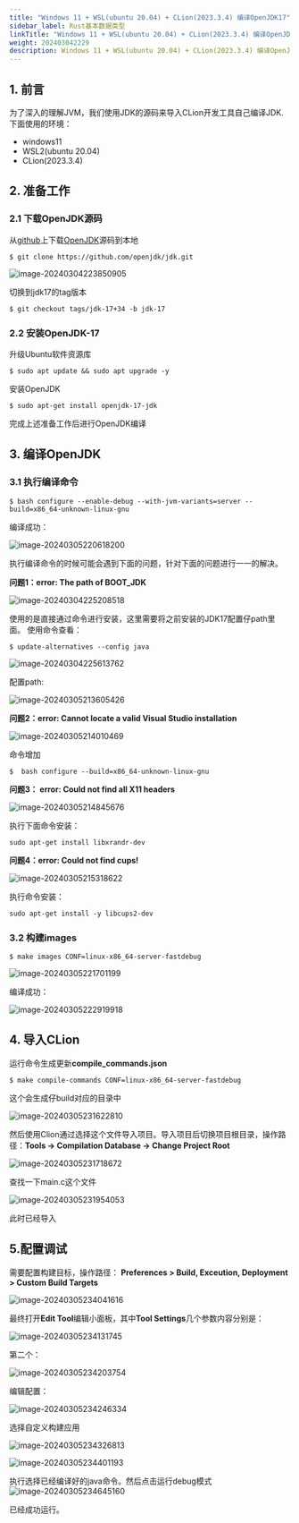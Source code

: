 ```yaml
---
title: "Windows 11 + WSL(ubuntu 20.04) + CLion(2023.3.4) 编译OpenJDK17"
sidebar_label: Rust基本数据类型
linkTitle: "Windows 11 + WSL(ubuntu 20.04) + CLion(2023.3.4) 编译OpenJDK17"
weight: 202403042229
description: Windows 11 + WSL(ubuntu 20.04) + CLion(2023.3.4) 编译OpenJDK17
---
```


## 1. 前言

为了深入的理解JVM，我们使用JDK的源码来导入CLion开发工具自己编译JDK.下面使用的环境：

- windows11
- WSL2(ubuntu 20.04)
-  CLion(2023.3.4) 

## 2. 准备工作

### 2.1 下载OpenJDK源码

从[github](https://github.com/)上下载[OpenJDK](https://github.com/openjdk/jdk)源码到本地

```shell
$ git clone https://github.com/openjdk/jdk.git
```

![image-20240304223850905](https://raw.githubusercontent.com/mxsm/picture/main/rocketmq-rust/namesrvimage-20240304223850905.png)

切换到jdk17的tag版本

```shell
$ git checkout tags/jdk-17+34 -b jdk-17
```



### 2.2 安装OpenJDK-17

升级Ubuntu软件资源库

```shell
$ sudo apt update && sudo apt upgrade -y
```

安装OpenJDK

```shell
$ sudo apt-get install openjdk-17-jdk
```

完成上述准备工作后进行OpenJDK编译

## 3. 编译OpenJDK

### 3.1 执行编译命令

```shell
$ bash configure --enable-debug --with-jvm-variants=server --build=x86_64-unknown-linux-gnu
```

编译成功：

![image-20240305220618200](https://raw.githubusercontent.com/mxsm/picture/main/java/jvmimage-20240305220618200.png)

执行编译命令的时候可能会遇到下面的问题，针对下面的问题进行一一的解决。

**问题1：error: The path of BOOT_JDK**

![image-20240304225208518](https://raw.githubusercontent.com/mxsm/picture/main/java/jvmimage-20240304225208518.png)

使用的是直接通过命令进行安装，这里需要将之前安装的JDK17配置仔path里面。 使用命令查看：

```shell
$ update-alternatives --config java
```

![image-20240304225613762](https://raw.githubusercontent.com/mxsm/picture/main/java/jvmimage-20240304225613762.png)

配置path:

![image-20240305213605426](https://raw.githubusercontent.com/mxsm/picture/main/java/jvmimage-20240305213605426.png)

**问题2：error: Cannot locate a valid Visual Studio installation**

![image-20240305214010469](https://raw.githubusercontent.com/mxsm/picture/main/java/jvmimage-20240305214010469.png)

命令增加

```shell
$  bash configure --build=x86_64-unknown-linux-gnu
```

**问题3： error: Could not find all X11 headers**

![image-20240305214845676](https://raw.githubusercontent.com/mxsm/picture/main/java/jvmimage-20240305214845676.png)

执行下面命令安装：

```shell
sudo apt-get install libxrandr-dev
```

**问题4：error: Could not find cups!**

![image-20240305215318622](https://raw.githubusercontent.com/mxsm/picture/main/java/jvmimage-20240305215318622.png)

执行命令安装：

```shell
sudo apt-get install -y libcups2-dev
```

### 3.2 构建images

```shell
$ make images CONF=linux-x86_64-server-fastdebug
```

![image-20240305221701199](https://raw.githubusercontent.com/mxsm/picture/main/java/jvmimage-20240305221701199.png)

编译成功：

![image-20240305222919918](https://raw.githubusercontent.com/mxsm/picture/main/java/jvmimage-20240305222919918.png)

## 4. 导入CLion

运行命令生成更新**compile_commands.json**

```shell
$ make compile-commands CONF=linux-x86_64-server-fastdebug
```

这个会生成仔build对应的目录中

![image-20240305231622810](https://raw.githubusercontent.com/mxsm/picture/main/java/jvmimage-20240305231622810.png)

然后使用Clion通过选择这个文件导入项目。导入项目后切换项目根目录，操作路径：**Tools -> Compilation Database -> Change Project Root**

![image-20240305231718672](https://raw.githubusercontent.com/mxsm/picture/main/java/jvmimage-20240305231718672.png)

查找一下main.c这个文件

![image-20240305231954053](https://raw.githubusercontent.com/mxsm/picture/main/java/jvmimage-20240305231954053.png)

此时已经导入

## 5.配置调试

需要配置构建目标，操作路径：
**Preferences > Build, Exceution, Deployment > Custom Build Targets**

![image-20240305234041616](https://raw.githubusercontent.com/mxsm/picture/main/java/jvmimage-20240305234041616.png)

最终打开**Edit Tool**编辑小面板，其中**Tool Settings**几个参数内容分别是：

![image-20240305234131745](https://raw.githubusercontent.com/mxsm/picture/main/java/jvmimage-20240305234131745.png)

第二个：

![image-20240305234203754](https://raw.githubusercontent.com/mxsm/picture/main/java/jvmimage-20240305234203754.png)

编辑配置：

![image-20240305234246334](https://raw.githubusercontent.com/mxsm/picture/main/java/jvmimage-20240305234246334.png)

选择自定义构建应用

![image-20240305234326813](https://raw.githubusercontent.com/mxsm/picture/main/java/jvmimage-20240305234326813.png)

![image-20240305234401193](https://raw.githubusercontent.com/mxsm/picture/main/java/jvmimage-20240305234401193.png)

执行选择已经编译好的java命令。然后点击运行debug模式
![image-20240305234645160](https://raw.githubusercontent.com/mxsm/picture/main/java/jvmimage-20240305234645160.png)

已经成功运行。

